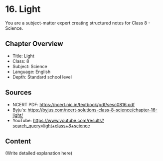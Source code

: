 # 16. Light

You are a subject-matter expert creating structured notes for Class 8 - Science.

## Chapter Overview
- Title: Light
- Class: 8
- Subject: Science
- Language: English
- Depth: Standard school level

## Sources
- NCERT PDF: https://ncert.nic.in/textbook/pdf/sesc0816.pdf
- Byju's: https://byjus.com/ncert-solutions-class-8-science/chapter-16-light/
- YouTube: https://www.youtube.com/results?search_query=light+class+8+science

## Content
(Write detailed explanation here)
